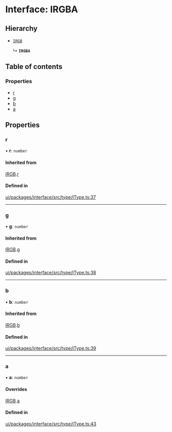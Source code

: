 # Interface: IRGBA

## Hierarchy

- [`IRGB`](IRGB.md)

  ↳ **`IRGBA`**

## Table of contents

### Properties

- [r](IRGBA.md#r)
- [g](IRGBA.md#g)
- [b](IRGBA.md#b)
- [a](IRGBA.md#a)

## Properties

### r

• **r**: `number`

#### Inherited from

[IRGB](IRGB.md).[r](IRGB.md#r)

#### Defined in

[ui/packages/interface/src/type/IType.ts:37](https://github.com/leaferjs/leafer-ui/blob/66bfac2/packages/interface/src/type/IType.ts#L37)

___

### g

• **g**: `number`

#### Inherited from

[IRGB](IRGB.md).[g](IRGB.md#g)

#### Defined in

[ui/packages/interface/src/type/IType.ts:38](https://github.com/leaferjs/leafer-ui/blob/66bfac2/packages/interface/src/type/IType.ts#L38)

___

### b

• **b**: `number`

#### Inherited from

[IRGB](IRGB.md).[b](IRGB.md#b)

#### Defined in

[ui/packages/interface/src/type/IType.ts:39](https://github.com/leaferjs/leafer-ui/blob/66bfac2/packages/interface/src/type/IType.ts#L39)

___

### a

• **a**: `number`

#### Overrides

[IRGB](IRGB.md).[a](IRGB.md#a)

#### Defined in

[ui/packages/interface/src/type/IType.ts:43](https://github.com/leaferjs/leafer-ui/blob/66bfac2/packages/interface/src/type/IType.ts#L43)
